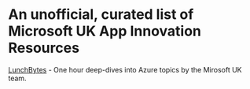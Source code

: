 # An unofficial, curated list of Microsoft UK App Innovation Resources

[LunchBytes](https://learn.microsoft.com/en-us/shows/lunchbytes/) - One hour deep-dives into Azure topics by the Mirosoft UK team.
